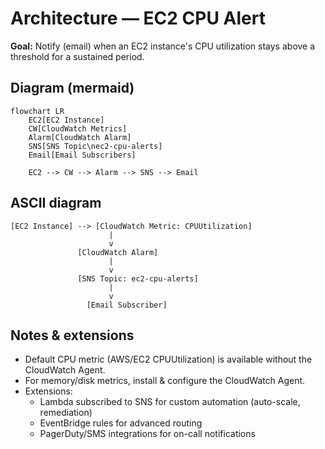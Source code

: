 # Architecture — EC2 CPU Alert

**Goal:** Notify (email) when an EC2 instance's CPU utilization stays above a threshold for a sustained period.

## Diagram (mermaid)
```mermaid
flowchart LR
    EC2[EC2 Instance]
    CW[CloudWatch Metrics]
    Alarm[CloudWatch Alarm]
    SNS[SNS Topic\nec2-cpu-alerts]
    Email[Email Subscribers]

    EC2 --> CW --> Alarm --> SNS --> Email
```

## ASCII diagram
```
[EC2 Instance] --> [CloudWatch Metric: CPUUtilization]
                      |
                      v
               [CloudWatch Alarm]
                      |
                      v
               [SNS Topic: ec2-cpu-alerts]
                      |
                      v
                 [Email Subscriber]
```

## Notes & extensions
- Default CPU metric (AWS/EC2 CPUUtilization) is available without the CloudWatch Agent.
- For memory/disk metrics, install & configure the CloudWatch Agent.
- Extensions:
  - Lambda subscribed to SNS for custom automation (auto-scale, remediation)
  - EventBridge rules for advanced routing
  - PagerDuty/SMS integrations for on-call notifications